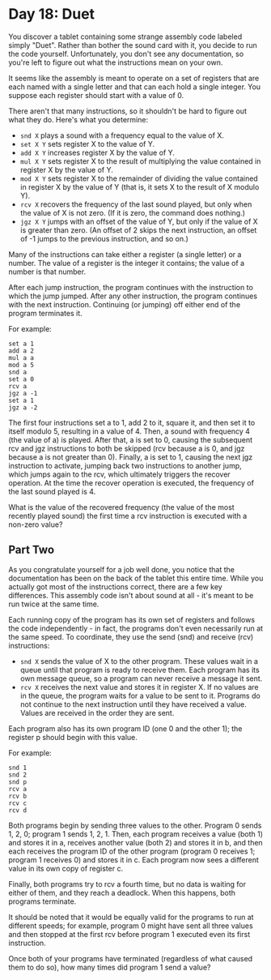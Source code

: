 # Day 18: Duet
You discover a tablet containing some strange assembly code labeled simply "Duet". Rather than bother the sound card with it, you decide to run the code yourself. Unfortunately, you don't see any documentation, so you're left to figure out what the instructions mean on your own.

It seems like the assembly is meant to operate on a set of registers that are each named with a single letter and that can each hold a single integer. You suppose each register should start with a value of 0.

There aren't that many instructions, so it shouldn't be hard to figure out what they do. Here's what you determine:

* `snd X` plays a sound with a frequency equal to the value of X.
* `set X Y` sets register X to the value of Y.
* `add X Y` increases register X by the value of Y.
* `mul X Y` sets register X to the result of multiplying the value contained in register X by the value of Y.
* `mod X Y` sets register X to the remainder of dividing the value contained in register X by the value of Y (that is, it sets X to the result of X modulo Y).
* `rcv X` recovers the frequency of the last sound played, but only when the value of X is not zero. (If it is zero, the command does nothing.)
* `jgz X Y` jumps with an offset of the value of Y, but only if the value of X is greater than zero. (An offset of 2 skips the next instruction, an offset of -1 jumps to the previous instruction, and so on.)

Many of the instructions can take either a register (a single letter) or a number. The value of a register is the integer it contains; the value of a number is that number.

After each jump instruction, the program continues with the instruction to which the jump jumped. After any other instruction, the program continues with the next instruction. Continuing (or jumping) off either end of the program terminates it.

For example:
```
set a 1
add a 2
mul a a
mod a 5
snd a
set a 0
rcv a
jgz a -1
set a 1
jgz a -2
```
The first four instructions set a to 1, add 2 to it, square it, and then set it to itself modulo 5, resulting in a value of 4.
Then, a sound with frequency 4 (the value of a) is played.
After that, a is set to 0, causing the subsequent rcv and jgz instructions to both be skipped (rcv because a is 0, and jgz because a is not greater than 0).
Finally, a is set to 1, causing the next jgz instruction to activate, jumping back two instructions to another jump, which jumps again to the rcv, which ultimately triggers the recover operation.
At the time the recover operation is executed, the frequency of the last sound played is 4.

What is the value of the recovered frequency (the value of the most recently played sound) the first time a rcv instruction is executed with a non-zero value?

## Part Two
As you congratulate yourself for a job well done, you notice that the documentation has been on the back of the tablet this entire time. While you actually got most of the instructions correct, there are a few key differences. This assembly code isn't about sound at all - it's meant to be run twice at the same time.

Each running copy of the program has its own set of registers and follows the code independently - in fact, the programs don't even necessarily run at the same speed. To coordinate, they use the send (snd) and receive (rcv) instructions:

* `snd X` sends the value of X to the other program. These values wait in a queue until that program is ready to receive them. Each program has its own message queue, so a program can never receive a message it sent.
* `rcv X` receives the next value and stores it in register X. If no values are in the queue, the program waits for a value to be sent to it. Programs do not continue to the next instruction until they have received a value. Values are received in the order they are sent.

Each program also has its own program ID (one 0 and the other 1); the register p should begin with this value.

For example:
```
snd 1
snd 2
snd p
rcv a
rcv b
rcv c
rcv d
```
Both programs begin by sending three values to the other. Program 0 sends 1, 2, 0; program 1 sends 1, 2, 1. Then, each program receives a value (both 1) and stores it in a, receives another value (both 2) and stores it in b, and then each receives the program ID of the other program (program 0 receives 1; program 1 receives 0) and stores it in c. Each program now sees a different value in its own copy of register c.

Finally, both programs try to rcv a fourth time, but no data is waiting for either of them, and they reach a deadlock. When this happens, both programs terminate.

It should be noted that it would be equally valid for the programs to run at different speeds; for example, program 0 might have sent all three values and then stopped at the first rcv before program 1 executed even its first instruction.

Once both of your programs have terminated (regardless of what caused them to do so), how many times did program 1 send a value?
